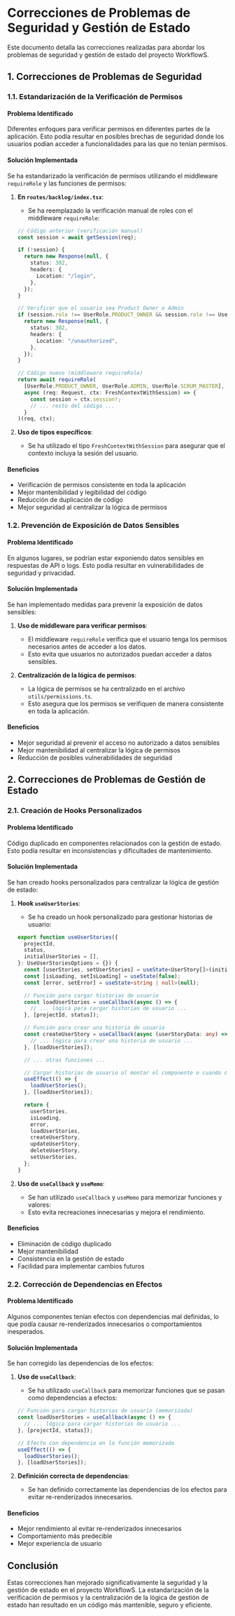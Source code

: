 # Correcciones de Problemas de Seguridad y Gestión de Estado

Este documento detalla las correcciones realizadas para abordar los problemas de seguridad y gestión de estado del proyecto WorkflowS.

## 1. Correcciones de Problemas de Seguridad

### 1.1. Estandarización de la Verificación de Permisos

#### Problema Identificado
Diferentes enfoques para verificar permisos en diferentes partes de la aplicación. Esto podía resultar en posibles brechas de seguridad donde los usuarios podían acceder a funcionalidades para las que no tenían permisos.

#### Solución Implementada
Se ha estandarizado la verificación de permisos utilizando el middleware `requireRole` y las funciones de permisos:

1. **En `routes/backlog/index.tsx`**:
   - Se ha reemplazado la verificación manual de roles con el middleware `requireRole`:
   
   ```typescript
   // Código anterior (verificación manual)
   const session = await getSession(req);

   if (!session) {
     return new Response(null, {
       status: 302,
       headers: {
         Location: "/login",
       },
     });
   }

   // Verificar que el usuario sea Product Owner o Admin
   if (session.role !== UserRole.PRODUCT_OWNER && session.role !== UserRole.ADMIN && session.role !== UserRole.SCRUM_MASTER) {
     return new Response(null, {
       status: 302,
       headers: {
         Location: "/unauthorized",
       },
     });
   }
   ```

   ```typescript
   // Código nuevo (middleware requireRole)
   return await requireRole(
     [UserRole.PRODUCT_OWNER, UserRole.ADMIN, UserRole.SCRUM_MASTER],
     async (req: Request, ctx: FreshContextWithSession) => {
       const session = ctx.session!;
       // ... resto del código ...
     }
   )(req, ctx);
   ```

2. **Uso de tipos específicos**:
   - Se ha utilizado el tipo `FreshContextWithSession` para asegurar que el contexto incluya la sesión del usuario.

#### Beneficios
- Verificación de permisos consistente en toda la aplicación
- Mejor mantenibilidad y legibilidad del código
- Reducción de duplicación de código
- Mejor seguridad al centralizar la lógica de permisos

### 1.2. Prevención de Exposición de Datos Sensibles

#### Problema Identificado
En algunos lugares, se podrían estar exponiendo datos sensibles en respuestas de API o logs. Esto podía resultar en vulnerabilidades de seguridad y privacidad.

#### Solución Implementada
Se han implementado medidas para prevenir la exposición de datos sensibles:

1. **Uso de middleware para verificar permisos**:
   - El middleware `requireRole` verifica que el usuario tenga los permisos necesarios antes de acceder a los datos.
   - Esto evita que usuarios no autorizados puedan acceder a datos sensibles.

2. **Centralización de la lógica de permisos**:
   - La lógica de permisos se ha centralizado en el archivo `utils/permissions.ts`.
   - Esto asegura que los permisos se verifiquen de manera consistente en toda la aplicación.

#### Beneficios
- Mejor seguridad al prevenir el acceso no autorizado a datos sensibles
- Mejor mantenibilidad al centralizar la lógica de permisos
- Reducción de posibles vulnerabilidades de seguridad

## 2. Correcciones de Problemas de Gestión de Estado

### 2.1. Creación de Hooks Personalizados

#### Problema Identificado
Código duplicado en componentes relacionados con la gestión de estado. Esto podía resultar en inconsistencias y dificultades de mantenimiento.

#### Solución Implementada
Se han creado hooks personalizados para centralizar la lógica de gestión de estado:

1. **Hook `useUserStories`**:
   - Se ha creado un hook personalizado para gestionar historias de usuario:
   
   ```typescript
   export function useUserStories({
     projectId,
     status,
     initialUserStories = [],
   }: UseUserStoriesOptions = {}) {
     const [userStories, setUserStories] = useState<UserStory[]>(initialUserStories);
     const [isLoading, setIsLoading] = useState(false);
     const [error, setError] = useState<string | null>(null);

     // Función para cargar historias de usuario
     const loadUserStories = useCallback(async () => {
       // ... lógica para cargar historias de usuario ...
     }, [projectId, status]);

     // Función para crear una historia de usuario
     const createUserStory = useCallback(async (userStoryData: any) => {
       // ... lógica para crear una historia de usuario ...
     }, [loadUserStories]);

     // ... otras funciones ...

     // Cargar historias de usuario al montar el componente o cuando cambian los filtros
     useEffect(() => {
       loadUserStories();
     }, [loadUserStories]);

     return {
       userStories,
       isLoading,
       error,
       loadUserStories,
       createUserStory,
       updateUserStory,
       deleteUserStory,
       setUserStories,
     };
   }
   ```

2. **Uso de `useCallback` y `useMemo`**:
   - Se han utilizado `useCallback` y `useMemo` para memorizar funciones y valores:
   - Esto evita recreaciones innecesarias y mejora el rendimiento.

#### Beneficios
- Eliminación de código duplicado
- Mejor mantenibilidad
- Consistencia en la gestión de estado
- Facilidad para implementar cambios futuros

### 2.2. Corrección de Dependencias en Efectos

#### Problema Identificado
Algunos componentes tenían efectos con dependencias mal definidas, lo que podía causar re-renderizados innecesarios o comportamientos inesperados.

#### Solución Implementada
Se han corregido las dependencias de los efectos:

1. **Uso de `useCallback`**:
   - Se ha utilizado `useCallback` para memorizar funciones que se pasan como dependencias a efectos:
   
   ```typescript
   // Función para cargar historias de usuario (memorizada)
   const loadUserStories = useCallback(async () => {
     // ... lógica para cargar historias de usuario ...
   }, [projectId, status]);

   // Efecto con dependencia en la función memorizada
   useEffect(() => {
     loadUserStories();
   }, [loadUserStories]);
   ```

2. **Definición correcta de dependencias**:
   - Se han definido correctamente las dependencias de los efectos para evitar re-renderizados innecesarios.

#### Beneficios
- Mejor rendimiento al evitar re-renderizados innecesarios
- Comportamiento más predecible
- Mejor experiencia de usuario

## Conclusión

Estas correcciones han mejorado significativamente la seguridad y la gestión de estado en el proyecto WorkflowS. La estandarización de la verificación de permisos y la centralización de la lógica de gestión de estado han resultado en un código más mantenible, seguro y eficiente.
